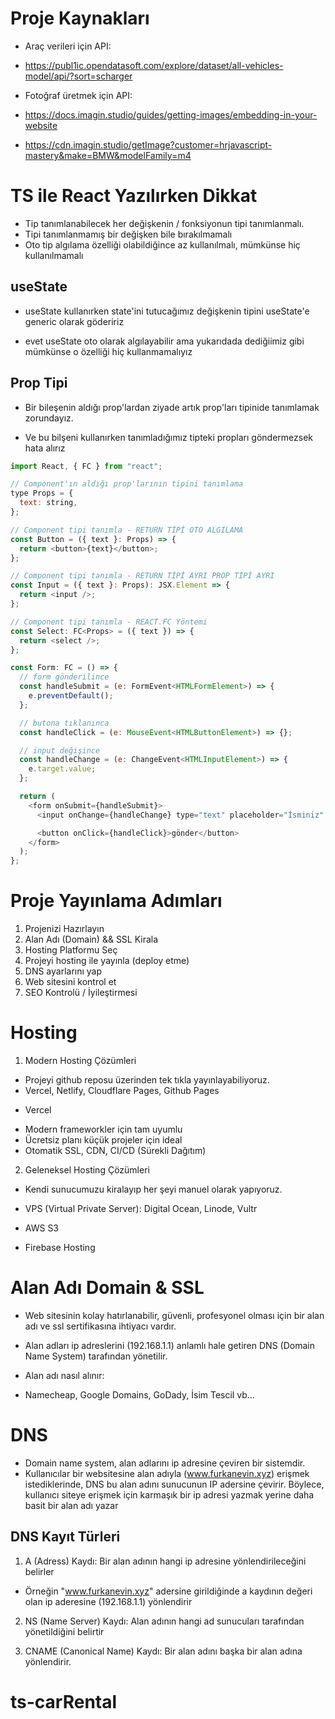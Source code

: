 # Proje Kaynakları

- Araç verileri için API:
- https://publ1ic.opendatasoft.com/explore/dataset/all-vehicles-model/api/?sort=scharger

- Fotoğraf üretmek için API:
- https://docs.imagin.studio/guides/getting-images/embedding-in-your-website
- https://cdn.imagin.studio/getImage?customer=hrjavascript-mastery&make=BMW&modelFamily=m4

# TS ile React Yazılırken Dikkat

- Tip tanımlanabilecek her değişkenin / fonksiyonun tipi tanımlanmalı.
- Tipi tanımlanmamış bir değişken bile bırakılmamalı
- Oto tip algılama özelliği olabildiğince az kullanılmalı, mümkünse hiç kullanılmamalı

## useState

- useState kullanırken state'ini tutucağımız değişkenin tipini useState'e generic olarak gödeririz

- evet useState oto olarak algılayabilir ama yukarıdada dediğiimiz gibi mümkünse o özelliği hiç kullanmamalıyız

## Prop Tipi

- Bir bileşenin aldığı prop'lardan ziyade artık prop'ları tipinide tanımlamak zorundayız.

- Ve bu bilşeni kullanırken tanımladığımız tipteki propları göndermezsek hata alırız

```js
import React, { FC } from "react";

// Component'ın aldığı prop'larının tipini tanımlama
type Props = {
  text: string,
};

// Component tipi tanımla - RETURN TİPİ OTO ALGILAMA
const Button = ({ text }: Props) => {
  return <button>{text}</button>;
};

// Component tipi tanımla - RETURN TİPİ AYRI PROP TİPİ AYRI
const Input = ({ text }: Props): JSX.Element => {
  return <input />;
};

// Component tipi tanımla - REACT.FC Yöntemi
const Select: FC<Props> = ({ text }) => {
  return <select />;
};

const Form: FC = () => {
  // form gönderilince
  const handleSubmit = (e: FormEvent<HTMLFormElement>) => {
    e.preventDefault();
  };

  // butona tıklanınca
  const handleClick = (e: MouseEvent<HTMLButtonElement>) => {};

  // input değişince
  const handleChange = (e: ChangeEvent<HTMLInputElement>) => {
    e.target.value;
  };

  return (
    <form onSubmit={handleSubmit}>
      <input onChange={handleChange} type="text" placeholder="İsminiz" />

      <button onClick={handleClick}>gönder</button>
    </form>
  );
};
```

# Proje Yayınlama Adımları

1. Projenizi Hazırlayın
2. Alan Adı (Domain) && SSL Kirala
3. Hosting Platformu Seç
4. Projeyi hosting ile yayınla (deploy etme)
5. DNS ayarlarını yap
6. Web sitesini kontrol et
7. SEO Kontrolü / İyileştirmesi

# Hosting

1. Modern Hosting Çözümleri

- Projeyi github reposu üzerinden tek tıkla yayınlayabiliyoruz.
- Vercel, Netlify, Cloudflare Pages, Github Pages

* Vercel

- Modern frameworkler için tam uyumlu
- Ücretsiz planı küçük projeler için ideal
- Otomatik SSL, CDN, CI/CD (Sürekli Dağıtım)

2. Geleneksel Hosting Çözümleri

- Kendi sunucumuzu kiralayıp her şeyi manuel olarak yapıyoruz.

- VPS (Virtual Private Server): Digital Ocean, Linode, Vultr
- AWS S3
- Firebase Hosting

# Alan Adı Domain & SSL

- Web sitesinin kolay hatırlanabilir, güvenli, profesyonel olması için bir alan adı ve ssl sertifikasına ihtiyacı vardır.

- Alan adları ip adreslerini (192.168.1.1) anlamlı hale getiren DNS (Domain Name System) tarafından yönetilir.

- Alan adı nasıl alınır:
- Namecheap, Google Domains, GoDady, İsim Tescil vb...

# DNS

- Domain name system, alan adlarını ip adresine çeviren bir sistemdir.
- Kullanıcılar bir websitesine alan adıyla (www.furkanevin.xyz) erişmek istediklerinde, DNS bu alan adını sunucunun IP adersine çevirir. Böylece, kullanıcı siteye erişmek için karmaşık bir ip adresi yazmak yerine daha basit bir alan adı yazar

## DNS Kayıt Türleri

1. A (Adress) Kaydı: Bir alan adının hangi ip adresine yönlendirileceğini belirler

- Örneğin "www.furkanevin.xyz" adersine girildiğinde a kaydının değeri olan ip aderesine (192.168.1.1) yönlendirir

2. NS (Name Server) Kaydı: Alan adının hangi ad sunucuları tarafından yönetildiğini belirtir

3. CNAME (Canonical Name) Kaydı: Bir alan adını başka bir alan adına yönlendirir.

# ts-carRental
